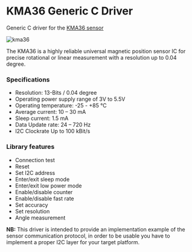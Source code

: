 # KMA36 Generic C Driver
Generic C driver for the [KMA36 sensor](http://www.te.com/usa-en/product-CAT-MRS0001.html)

![kma36](http://www.te.com/content/dam/te-com/catalog/part/CAT/MRS/000/CAT-MRS0001-t1.jpg/jcr:content/renditions/product-details.png)

The KMA36 is a highly reliable universal magnetic position sensor IC for precise rotational or linear measurement with a resolution up to 0.04 degree.

### Specifications
*	Resolution: 13-Bits / 0.04 degree
*	Operating power supply range of 3V to 5.5V
*	Operating temperature: -25 - +85 °C
*	Average current: 10 – 30 mA
*	Sleep current: 1.5 mA
*	Data Update rate: 24 – 720 Hz
*	I2C Clockrate Up to 100 kBit/s 


### Library features
* Connection test
* Reset
* Set I2C address
* Enter/exit sleep mode
* Enter/exit low power mode
* Enable/disable counter
* Enable/disable fast rate
* Set accuracy
* Set resolution
* Angle measurement


**NB:** This driver is intended to provide an implementation example of the sensor communication protocol, in order to be usable you have to implement a proper I2C layer for your target platform.

